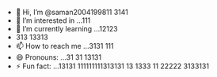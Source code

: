 - 👋 Hi, I’m @saman2004199811 3141
- 👀 I’m interested in ...111
- 🌱 I’m currently learning ...12123
- 313 13313
- 📫 How to reach me ...3131 111
- 😄 Pronouns: ...31 31 13131
- ⚡ Fun fact: ...13131
111111111313131 13 1333 11
  22222 3133131
<!---33333.412 311 31 31 3
34153131 313141414 31
saman20041998/saman20041998 is a ✨ special ✨ repository because its `README.md` (this file) appears on your GitHub profile.
You can click the Preview link to take a look at your changes.
--->
